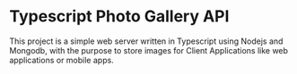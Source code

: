 # Typescript Photo Gallery API

This project is a simple web server written in Typescript using Nodejs and Mongodb, with the purpose to store images for Client Applications like web applications or mobile apps.
